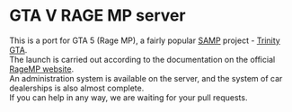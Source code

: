 # GTA V RAGE MP server

This is a port for GTA 5 (Rage MP), a fairly popular [SAMP](https://www.sa-mp.com/) project - [Trinity GTA](https://gta-trinity.ru/).
<br>
The launch is carried out according to the documentation on the official [RageMP website](https://wiki.rage.mp/index.php?title=Getting_Started_with_Server).
<br>
An administration system is available on the server, and the system of car dealerships is also almost complete.
<br>
If you can help in any way, we are waiting for your pull requests.
